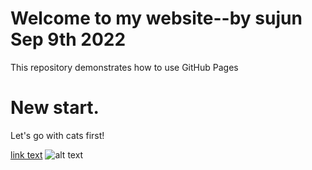 # **Welcome to my website--by sujun Sep 9th 2022**

This repository demonstrates how to use GitHub Pages
# **New start.**
Let's go with cats first!

[link text](https://commons.wikimedia.org/w/index.php?search=Cat&title=Special:MediaSearch&go=Go&type=image)
![alt text](https://upload.wikimedia.org/wikipedia/commons/thumb/e/ef/Cat_with_toy.jpg/640px-Cat_with_toy.jpg)